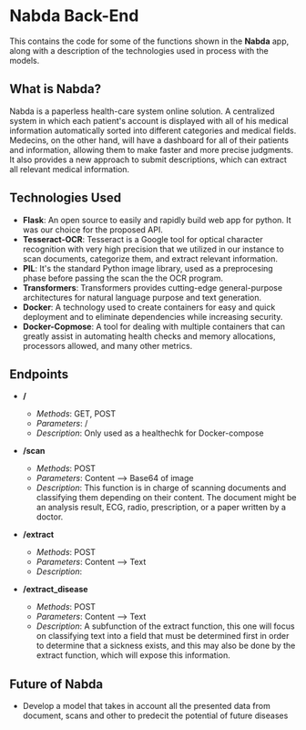 # Nabda Back-End
This contains the code for some of the functions shown in the **Nabda** app, along with a description of the technologies used in process with the models.   

## What is Nabda?
Nabda is a paperless health-care system online solution. A centralized system in which each patient's account is displayed with all of his medical information automatically sorted into different categories and medical fields.  
Medecins, on the other hand, will have a dashboard for all of their patients and information, allowing them to make faster and more precise judgments. It also provides a new approach to submit descriptions, which can extract all relevant medical information. 

## Technologies Used 
- **Flask**: An open source to easily and rapidly build web app for python. It was our choice for the proposed API.
- **Tesseract-OCR**: Tesseract is a Google tool for optical character recognition with very high precision that we utilized in our instance to scan documents, categorize them, and extract relevant information. 
- **PIL**: It's the standard Python image library, used as a preprocesing phase before passing the scan the the OCR program.
- **Transformers**: Transformers provides cutting-edge general-purpose architectures for natural language purpose and text generation. 
- **Docker**: A technology used to create containers for easy and quick deployment and to eliminate dependencies while increasing security. 
- **Docker-Copmose**: A tool for dealing with multiple containers that can greatly assist in automating health checks and memory allocations, processors allowed, and many other metrics.


## Endpoints 
- **/** 
    - *Methods*: GET, POST
    - *Parameters*: /
    - *Description*:  Only used as a healthechk for Docker-compose

- **/scan** 
    - *Methods*: POST
    - *Parameters*: Content --> Base64 of image
    - *Description*: This function is in charge of scanning documents and classifying them depending on their content.
The document might be an analysis result, ECG, radio, prescription, or a paper written by a doctor.   

- **/extract** 
    - *Methods*: POST
    - *Parameters*: Content --> Text
    - *Description*:  

- **/extract_disease** 
    - *Methods*: POST
    - *Parameters*: Content --> Text
    - *Description*: A subfunction of the extract function, this one will focus on classifying text into a field that must be determined first in order to determine that a sickness exists, and this may also be done by the extract function, which will expose this information.  

## Future of Nabda
- Develop a model that takes in account all the presented data from document, scans and other to predecit the potential of future diseases  


